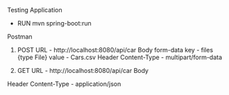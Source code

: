 

Testing Application

- RUN mvn spring-boot:run

Postman

1. POST
URL - http://localhost:8080/api/car
Body
form-data
    key - files {type File}
    value - Cars.csv
Header
    Content-Type - multipart/form-data

2. GET
URL - http://localhost:8080/api/car
Body

Header
    Content-Type - application/json


